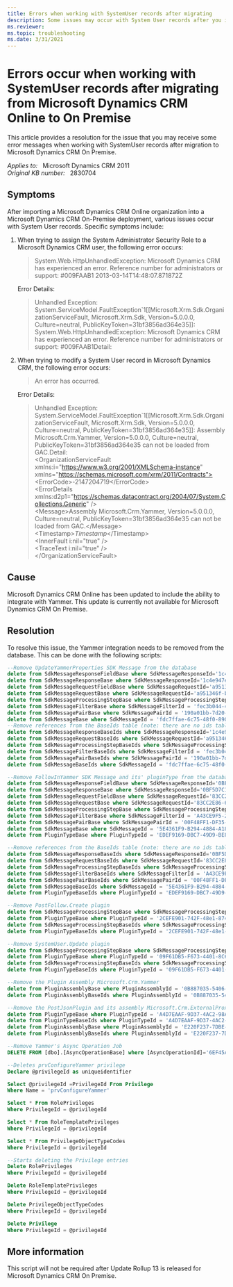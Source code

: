 ```yaml
---
title: Errors when working with SystemUser records after migrating 
description: Some issues may occur with System User records after you import a Microsoft Dynamics CRM Online organization into a Microsoft Dynamics CRM On-Premise deployment.
ms.reviewer: 
ms.topic: troubleshooting
ms.date: 3/31/2021
---
```

# Errors occur when working with SystemUser records after migrating from Microsoft Dynamics CRM Online to On Premise

This article provides a resolution for the issue that you may receive some error messages when working with SystemUser records after migration to Microsoft Dynamics CRM On Premise.

_Applies to:_ &nbsp; Microsoft Dynamics CRM 2011  
_Original KB number:_ &nbsp; 2830704

## Symptoms

After importing a Microsoft Dynamics CRM Online organization into a Microsoft Dynamics CRM On-Premise deployment, various issues occur with System User records. Specific symptoms include:

1. When trying to assign the System Administrator Security Role to a Microsoft Dynamics CRM user, the following error occurs:

    > System.Web.HttpUnhandledException: Microsoft Dynamics CRM has experienced an error. Reference number for administrators or support: #009FAAB1
    2013-03-14T14:48:07.871872Z

    Error Details:

    > Unhandled Exception: System.ServiceModel.FaultException`1[[Microsoft.Xrm.Sdk.OrganizationServiceFault, Microsoft.Xrm.Sdk, Version=5.0.0.0, Culture=neutral, PublicKeyToken=31bf3856ad364e35]]: System.Web.HttpUnhandledException: Microsoft Dynamics CRM has experienced an error. Reference number for administrators or support: #009FAAB1Detail:

2. When trying to modify a System User record in Microsoft Dynamics CRM, the following error occurs:

    > An error has occurred.

    Error Details:

    > Unhandled Exception: System.ServiceModel.FaultException`1[[Microsoft.Xrm.Sdk.OrganizationServiceFault, Microsoft.Xrm.Sdk, Version=5.0.0.0, Culture=neutral, PublicKeyToken=31bf3856ad364e35]]: Assembly Microsoft.Crm.Yammer, Version=5.0.0.0, Culture=neutral, PublicKeyToken=31bf3856ad364e35 can not be loaded from GAC.Detail:  
    \<OrganizationServiceFault xmlns:i="https://www.w3.org/2001/XMLSchema-instance" xmlns="https://schemas.microsoft.com/xrm/2011/Contracts">  
    \<ErrorCode>-2147204719\</ErrorCode>  
    \<ErrorDetails xmlns:d2p1="https://schemas.datacontract.org/2004/07/System.Collections.Generic" />  
    \<Message>Assembly Microsoft.Crm.Yammer, Version=5.0.0.0, Culture=neutral, PublicKeyToken=31bf3856ad364e35 can not be loaded from GAC.\</Message>  
    \<Timestamp>*Timestamp*\</Timestamp>  
    \<InnerFault i:nil="true" />  
    \<TraceText i:nil="true" />  
    \</OrganizationServiceFault>

## Cause

Microsoft Dynamics CRM Online has been updated to include the ability to integrate with Yammer. This update is currently not available for Microsoft Dynamics CRM On Premise.

## Resolution

To resolve this issue, the Yammer integration needs to be removed from the database. This can be done with the following scripts:

```sql
--Remove UpdateYammerProperties SDK Message from the database  
delete from SdkMessageResponseFieldBase where SdkMessageResponseId='1c4e947e-79f0-4e35-b2a8-000959ef93f4'  
delete from SdkMessageResponseBase where SdkMessageResponseId='1c4e947e-79f0-4e35-b2a8-000959ef93f4'  
delete from SdkMessageRequestFieldBase where SdkMessageRequestId='a951346f-b39e-44a3-8cfa-9e1d596573d9'  
delete from SdkMessageRequestBase where SdkMessageRequestId='a951346f-b39e-44a3-8cfa-9e1d596573d9'  
delete from SdkMessageProcessingStepBase where SdkMessageProcessingStepId = 'ea822b51-e812-4cf0-938b-2fb9baebf4c5'  
delete from SdkMessageFilterBase where SdkMessageFilterId = 'fec3b044-425a-4dfa-ad49-b7cb150be9f0'  
delete from SdkMessagePairBase where SdkMessagePairId = '190a01bb-7d20-4d08-a862-91f538bb0756'  
delete from SdkMessageBase where SdkMessageId = 'fdc7ffae-6c75-48f0-890a-b9cb96d43de3'  
--Remove references from the BaseIds table (note: there are no ids table for SdkMessageResponseField and SdkMessageRequestField entities)  
delete from SdkMessageResponseBaseIds where SdkMessageResponseId='1c4e947e-79f0-4e35-b2a8-000959ef93f4'  
delete from SdkMessageRequestBaseIds where SdkMessageRequestId='a951346f-b39e-44a3-8cfa-9e1d596573d9'  
delete from SdkMessageProcessingStepBaseIds where SdkMessageProcessingStepId = 'ea822b51-e812-4cf0-938b-2fb9baebf4c5'  
delete from SdkMessageFilterBaseIds where SdkMessageFilterId = 'fec3b044-425a-4dfa-ad49-b7cb150be9f0'  
delete from SdkMessagePairBaseIds where SdkMessagePairId = '190a01bb-7d20-4d08-a862-91f538bb0756'  
delete from SdkMessageBaseIds where SdkMessageId = 'fdc7ffae-6c75-48f0-890a-b9cb96d43de3'

--Remove FollowInYammer SDK Message and its' pluginType from the database  
delete from SdkMessageResponseFieldBase where SdkMessageResponseId='0BF5D7C1-345A-4B13-80C4-A7C2727B20F2'  
delete from SdkMessageResponseBase where SdkMessageResponseId='0BF5D7C1-345A-4B13-80C4-A7C2727B20F2'  
delete from SdkMessageRequestFieldBase where SdkMessageRequestId='83CC2E86-631F-498A-8300-A5AC2547AB3E'  
delete from SdkMessageRequestBase where SdkMessageRequestId='83CC2E86-631F-498A-8300-A5AC2547AB3E'  
delete from SdkMessageProcessingStepBase where SdkMessageProcessingStepId = '1B1B9068-E700-40C1-8C9F-9FC7A473A2C1'  
delete from SdkMessageFilterBase where SdkMessageFilterId = 'A43CE9F5-2698-4F1D-82D9-6FA179AB51D9'  
delete from SdkMessagePairBase where SdkMessagePairId = '00F48FF1-DF35-48BC-B846-9DEB63A3DACB'  
delete from SdkMessageBase where SdkMessageId = '5E4361F9-B294-4884-A186-6AB7B9F5FEA1'  
delete from PluginTypeBase where PluginTypeId = 'EDEF9169-DBC7-49D9-BE83-FCCB9C692B48'

--Remove references from the BaseIds table (note: there are no ids table for SdkMessageResponseField and SdkMessageRequestField entities)  
delete from SdkMessageResponseBaseIds where SdkMessageResponseId='0BF5D7C1-345A-4B13-80C4-A7C2727B20F2'  
delete from SdkMessageRequestBaseIds where SdkMessageRequestId='83CC2E86-631F-498A-8300-A5AC2547AB3E'  
delete from SdkMessageProcessingStepBaseIds where SdkMessageProcessingStepId = '1B1B9068-E700-40C1-8C9F-9FC7A473A2C1'  
delete from SdkMessageFilterBaseIds where SdkMessageFilterId = 'A43CE9F5-2698-4F1D-82D9-6FA179AB51D9'  
delete from SdkMessagePairBaseIds where SdkMessagePairId = '00F48FF1-DF35-48BC-B846-9DEB63A3DACB'  
delete from SdkMessageBaseIds where SdkMessageId = '5E4361F9-B294-4884-A186-6AB7B9F5FEA1'  
delete from PluginTypeBaseIds where PluginTypeId = 'EDEF9169-DBC7-49D9-BE83-FCCB9C692B48'

--Remove PostFollow.Create plugin  
delete from SdkMessageProcessingStepBase where SdkMessageProcessingStepId = 'D87006BC-3423-461d-8821-EA4120995C16'  
delete from PluginTypeBase where PluginTypeId = '2CEFE901-742F-48e1-8741-FA862274F30B'  
delete from SdkMessageProcessingStepBaseIds where SdkMessageProcessingStepId = 'D87006BC-3423-461d-8821-EA4120995C16'  
delete from PluginTypeBaseIds where PluginTypeId = '2CEFE901-742F-48e1-8741-FA862274F30B'

--Remove SystemUser.Update plugin  
delete from SdkMessageProcessingStepBase where SdkMessageProcessingStepId = 'AA12BB05-EAE1-4fbc-A2BE-E21CE11F7386'  
delete from PluginTypeBase where PluginTypeId = '09F61DB5-F673-4401-8C64-109BF7D38416'  
delete from SdkMessageProcessingStepBaseIds where SdkMessageProcessingStepId = 'AA12BB05-EAE1-4fbc-A2BE-E21CE11F7386'  
delete from PluginTypeBaseIds where PluginTypeId = '09F61DB5-F673-4401-8C64-109BF7D38416'

--Remove the Plugin Assembly Microsoft.Crm.Yammer  
delete from PluginAssemblyBase where PluginAssemblyId = '0B887035-5406-44e5-9EE1-0ABCBF980849'  
delete from PluginAssemblyBaseIds where PluginAssemblyId = '0B887035-5406-44e5-9EE1-0ABCBF980849'

--Remove the PostJsonPlugin and its assembly Microsoft.Crm.ExternalProxy.dll  
delete from PluginTypeBase where PluginTypeId = 'A4D7EAAF-9D37-4AC2-98A3-CCB372156479'  
delete from PluginTypeBaseIds where PluginTypeId = 'A4D7EAAF-9D37-4AC2-98A3-CCB372156479'  
delete from PluginAssemblyBase where PluginAssemblyId = 'E220F237-7DBE-4F0C-BE6D-18B08DD78271'  
delete from PluginAssemblyBaseIds where PluginAssemblyId = 'E220F237-7DBE-4F0C-BE6D-18B08DD78271'

--Remove Yammer's Async Operation Job  
DELETE FROM [dbo].[AsyncOperationBase] where [AsyncOperationId]='6EF45A82-1AAB-48ab-8301-CD753F265214'

--Deletes prvConfigureYammer privilege  
Declare @privilegeId as uniqueidentifier

Select @privilegeId =PrivilegeId From Privilege  
Where Name = 'prvConfigureYammer'

Select * From RolePrivileges  
Where PrivilegeId = @privilegeId

Select * From RoleTemplatePrivileges  
Where PrivilegeId = @privilegeId

Select * From PrivilegeObjectTypeCodes  
Where PrivilegeId = @privilegeId

--Starts deleting the Privilege entries  
Delete RolePrivileges  
Where PrivilegeId = @privilegeId

Delete RoleTemplatePrivileges  
Where PrivilegeId = @privilegeId

Delete PrivilegeObjectTypeCodes  
Where PrivilegeId = @privilegeId

Delete Privilege  
Where PrivilegeId = @privilegeId
```

## More information

This script will not be required after Update Rollup 13 is released for Microsoft Dynamics CRM On Premise.
